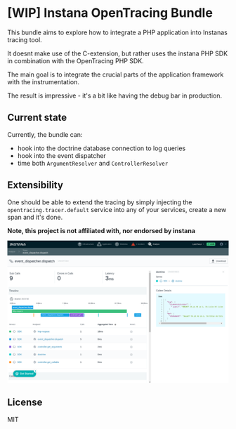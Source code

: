 # [WIP] Instana OpenTracing Bundle

This bundle aims to explore how to integrate a PHP application
into Instanas tracing tool.

It doesnt make use of the C-extension, but rather uses the
instana PHP SDK in combination with the OpenTracing PHP SDK.

The main goal is to integrate the crucial parts of the application framework
with the instrumentation.

The result is impressive - it's a bit like having the debug bar in
production.

## Current state

Currently, the bundle can:

* hook into the doctrine database connection to log queries
* hook into the event dispatcher
* time both `ArgumentResolver` and `ControllerResolver`

## Extensibility

One should be able to extend the tracing by simply injecting the
`opentracing.tracer.default` service into any of your services,
create a new span and it's done.

**Note, this project is not affiliated with, nor endorsed by instana**

![Overview](Resources/docs/overview.png)

## License

MIT
